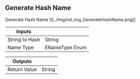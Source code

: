 ## Generate Hash Name
Generate Hash Name
![[../img/nd_img_GenerateHashName.png]]

|Inputs||
|--|--|
| String to Hash | String |
| Name Type | ENameType Enum |

|Outputs||
|--|--|
| Return Value | String |

